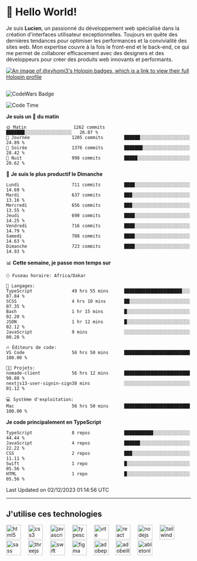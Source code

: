 # 👋 Hello World!

Je suis **Lucien**, un passionné du développement web spécialisé dans la création d'interfaces utilisateur exceptionnelles. Toujours en quête des dernières tendances pour optimiser les performances et la convivialité des sites web. Mon expertise couvre à la fois le front-end et le back-end, ce qui me permet de collaborer efficacement avec des designers et des développeurs pour créer des produits web innovants et performants.

[![An image of @xyhomi3's Holopin badges, which is a link to view their full Holopin profile](https://holopin.me/xyhomi3)](https://holopin.io/@xyhomi3)

##

![CodeWars Badge](https://www.codewars.com/users/xyhomi3/badges/small)

<!--START_SECTION:waka-->
![Code Time](http://img.shields.io/badge/Code%20Time-378%20hrs%2036%20mins-blue)

**Je suis un 🐤 du matin** 

```text
🌞 Matin                  1262 commits        ███████░░░░░░░░░░░░░░░░░░   26.07 % 
🌆 Journée                1205 commits        ██████░░░░░░░░░░░░░░░░░░░   24.89 % 
🌃 Soirée                 1376 commits        ███████░░░░░░░░░░░░░░░░░░   28.42 % 
🌙 Nuit                   998 commits         █████░░░░░░░░░░░░░░░░░░░░   20.62 % 
```
📅 **Je suis le plus productif le Dimanche** 

```text
Lundi                    711 commits         ████░░░░░░░░░░░░░░░░░░░░░   14.69 % 
Mardi                    637 commits         ███░░░░░░░░░░░░░░░░░░░░░░   13.16 % 
Mercredi                 656 commits         ███░░░░░░░░░░░░░░░░░░░░░░   13.55 % 
Jeudi                    690 commits         ████░░░░░░░░░░░░░░░░░░░░░   14.25 % 
Vendredi                 716 commits         ████░░░░░░░░░░░░░░░░░░░░░   14.79 % 
Samedi                   708 commits         ████░░░░░░░░░░░░░░░░░░░░░   14.63 % 
Dimanche                 723 commits         ████░░░░░░░░░░░░░░░░░░░░░   14.93 % 
```


📊 **Cette semaine, je passe mon temps sur** 

```text
🕑︎ Fuseau horaire: Africa/Dakar

💬 Langages: 
TypeScript               49 hrs 55 mins      ██████████████████████░░░   87.84 % 
SCSS                     4 hrs 10 mins       ██░░░░░░░░░░░░░░░░░░░░░░░   07.35 % 
Bash                     1 hr 15 mins        █░░░░░░░░░░░░░░░░░░░░░░░░   02.20 % 
JSON                     1 hr 12 mins        █░░░░░░░░░░░░░░░░░░░░░░░░   02.12 % 
JavaScript               9 mins              ░░░░░░░░░░░░░░░░░░░░░░░░░   00.28 % 

🔥 Éditeurs de code: 
VS Code                  56 hrs 50 mins      █████████████████████████   100.00 % 

🐱‍💻 Projets: 
nomade-client            56 hrs 12 mins      █████████████████████████   98.88 % 
nextjs13-user-signin-sign38 mins             ░░░░░░░░░░░░░░░░░░░░░░░░░   01.12 % 

💻 Système d'exploitation: 
Mac                      56 hrs 50 mins      █████████████████████████   100.00 % 
```

**Je code principalement en TypeScript** 

```text
TypeScript               8 repos             ███████████░░░░░░░░░░░░░░   44.44 % 
JavaScript               4 repos             ██████░░░░░░░░░░░░░░░░░░░   22.22 % 
CSS                      2 repos             ███░░░░░░░░░░░░░░░░░░░░░░   11.11 % 
Swift                    1 repo              █░░░░░░░░░░░░░░░░░░░░░░░░   05.56 % 
HTML                     1 repo              █░░░░░░░░░░░░░░░░░░░░░░░░   05.56 % 
```




 Last Updated on 02/12/2023 01:14:56 UTC
<!--END_SECTION:waka-->
---

## J'utilise ces technologies

<div align="left">
  <img src="https://skillicons.dev/icons?i=html" height="40" alt="html5 logo"  />
  <img width="12" />
  <img src="https://skillicons.dev/icons?i=css" height="40" alt="css3 logo"  />
  <img width="12" />
  <img src="https://skillicons.dev/icons?i=js" height="40" alt="javascript logo"  />
  <img width="12" />
  <img src="https://skillicons.dev/icons?i=ts" height="40" alt="typescript logo"  />
  <img width="12" />
  <img src="https://skillicons.dev/icons?i=vite" height="40" alt="vite logo"  />
  <img width="12" />
  <img src="https://skillicons.dev/icons?i=react" height="40" alt="react logo"  />
  <img width="12" />
  <img src="https://cdn.jsdelivr.net/gh/devicons/devicon/icons/nodejs/nodejs-original.svg" height="40" alt="nodejs logo"  />
  <img width="12" />
  <img src="https://skillicons.dev/icons?i=tailwind" height="40" alt="tailwindcss logo"  />
  <img width="12" />
  <img src="https://skillicons.dev/icons?i=sass" height="40" alt="sass logo"  />
  <img width="12" />
  <img src="https://skillicons.dev/icons?i=threejs" height="40" alt="threejs logo"  />
  <img width="12" />
  <img src="https://skillicons.dev/icons?i=swift" height="40" alt="swift logo"  />
  <img width="12" />
  <img src="https://skillicons.dev/icons?i=figma" height="40" alt="figma logo"  />
  <img width="12" />
  <img src="https://skillicons.dev/icons?i=ps" height="40" alt="adobephotoshop logo"  />
  <img width="12" />
  <img src="https://skillicons.dev/icons?i=ai" height="40" alt="adobeillustrator logo"  />
  <img width="12" />
  <img src="https://skillicons.dev/icons?i=ableton" height="40" alt="abletonlive logo"  />
</div>



